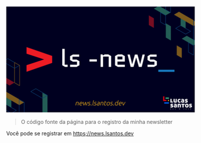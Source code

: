![](./assets/img/logo-link.png)

> O código fonte da página para o registro da minha newsletter

Você pode se registrar em [https;//news.lsantos.dev](https://news.lsantos.dev)
